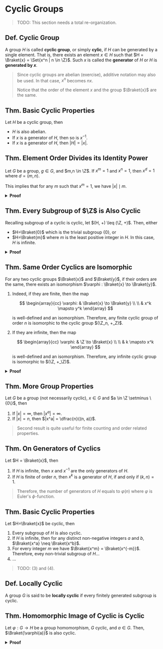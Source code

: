 # Cyclic Groups

> TODO: This section needs a total re-organization.

## Def. Cyclic Group

A group $H$ is called **cyclic group**, or simply **cylic**, if $H$ can be generated by a single element. That is, there exists an element $x \in H$ such that $H = \Braket{x} = \Set{x^n | n \in \Z}$. Such $x$ is called the **generator** of $H$ or $H$ is **generated by $x$**.

> Since cyclic groups are abelian (exercise), additive notation may also be used. In that case, $x^n$ becomes $nx$.
>
> Notice that the order of the element $x$ and the group $\Braket{x}$ are the same.

## Thm. Basic Cyclic Properties

Let $H$ be a cyclic group, then

* $H$ is also abelian.
* If $x$ is a generator of $H$, then so is $x^{-1}$.
* If $x$ is a generator of $H$, then $|H| = |x|$.

## Thm. Element Order Divides its Identity Power

Let $G$ be a group, $g \in G$, and $m,n \in \Z$. If $x^m = 1$ and $x^n = 1$, then $x^d = 1$ where $d=(m,n)$.

This implies that for any $m$ such that $x^m = 1$, we have $|x| \mid m$.

<details>
<summary><b>Proof</b></summary>
<br/>

By Eucledian Algorithm...
</details>

## Thm. Every Subgroup of $\Z$ is Also Cyclic

Recalling subgroup of a cyclic is cyclic, let $(H, +) \leq (\Z, +)$. Then, either

* $H=\Braket{0}$ which is the trivial subgroup $\{0\}$, or
* $H=\Braket{m}$ where $m$ is the least positive integer in $H$. In this case, $H$ is infinite.

<details>
<summary><b>Proof</b></summary>
<br/>

Todo:
</details>

## Thm. Same Order Cyclics are Isomorphic

For any two cyclic groups $\Braket{x}$ and $\Braket{y}$, if their orders are the same, there exists an isomorphism $\varphi : \Braket{x} \to \Braket{y}$.

1. Indeed, if they are finite, then the map

    $$
    \begin{array}{cc}
        \varphi: & \Braket{x} \to \Braket{y} \\ \\
        & x^k \mapsto y^k
    \end{array}
    $$

    is well-defined and an isomorphism. Therefore, any finite cyclic group of order $n$ is isomorphic to the cyclic group $(\Z_n, +_Z)$.

2. If they are infinite, then the map

    $$
    \begin{array}{cc}
        \varphi: & \Z \to \Braket{x} \\ \\
        & k \mapsto x^k
    \end{array}
    $$

    is well-defined and an isomorphism. Therefore, any infinite cyclic group is isomorphic to $(\Z, +_\Z)$.

<details>
<summary><b>Proof</b></summary>
<br/>

Todo:
</details>

## Thm. More Group Properties

Let $G$ be a group (not necessarily cyclic), $x \in G$ and $a \in \Z \setminus \{0\}$, then

1. If $|x| = \infty$, then $|x^a|=\infty$.
2. If $|x| = n$, then $|x^a| = \dfrac{n}{(n, a)}$.

> Second result is quite useful for finite counting and order related properties.

## Thm. On Generators of Cyclics

Let $H = \Braket{x}$, then

1. If $H$ is infinite, then $x$ and $x^{-1}$ are the only generators of $H$.
2. If $H$ is finite of order $n$, then $x^k$ is a generator of $H$, if and only if $(k,n)=1$.

> Therefore, the number of generators of $H$ equals to $\varphi(n)$ where $\varphi$ is Euler's $\phi$-function.

## Thm. Basic Cyclic Properties

Let $H=\Braket{x}$ be cyclic, then

1. Every subgroup of $H$ is also cyclic.
2. If $H$ is infinite, then for any distinct non-negative integers $a$ and $b$, $\Braket{x^a} \neq \Braket{x^b}$.
3. For every integer $m$ we have $\Braket{x^m} = \Braket{x^{-m}}$. Therefore, evey non-trivial subgroup of $H$...
4. ...

> TODO: (3) and (4).

## Def. Locally Cyclic

A group $G$ is said to be **locally cyclic** if every finitely generated subgroup is cyclic.

## Thm. Homomorphic Image of Cyclic is Cyclic

Let $\varphi: G \to H$ be a group homomorphism, $G$ cyclic, and $a \in G$. Then, $\Braket{\varphi(a)}$ is also cyclic.

<!-- Let $H$ be any group and $G$ a cyclic group. Then for any homomorphism $\phi: G \to H$, the homomorphic image of every element $g \in G$ is also cyclic. -->

<details>
<summary><b>Proof</b></summary>
<br/>

Exercise, noting that $\text{Im }f = \Braket{a}$
</details>
